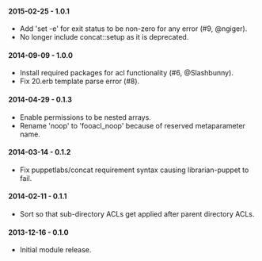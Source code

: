 #### 2015-02-25 - 1.0.1
* Add 'set -e' for exit status to be non-zero for any error (#9, @ngiger).
* No longer include concat::setup as it is deprecated.

#### 2014-09-09 - 1.0.0
* Install required packages for acl functionality (#6, @Slashbunny).
* Fix 20.erb template parse error (#8).

#### 2014-04-29 - 0.1.3
* Enable permissions to be nested arrays.
* Rename 'noop' to 'fooacl_noop' because of reserved metaparameter name.

#### 2014-03-14 - 0.1.2
* Fix puppetlabs/concat requirement syntax causing librarian-puppet to fail.

#### 2014-02-11 - 0.1.1
* Sort so that sub-directory ACLs get applied after parent directory ACLs.

#### 2013-12-16 - 0.1.0
* Initial module release.

